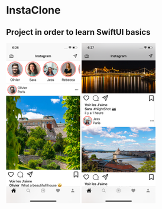 # InstaClone
## Project in order to learn SwiftUI basics

<img src="img/screen2.png" width="200">  <img src="img/screen1.png" width="200">       
